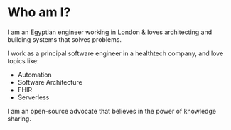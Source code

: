 # Who am I?

I am an Egyptian engineer working in London & loves architecting and building systems that solves problems.

I work as a principal software engineer in a healthtech company, and love topics like:

- Automation
- Software Architecture
- FHIR
- Serverless

I am an open-source advocate that believes in the power of knowledge sharing.

